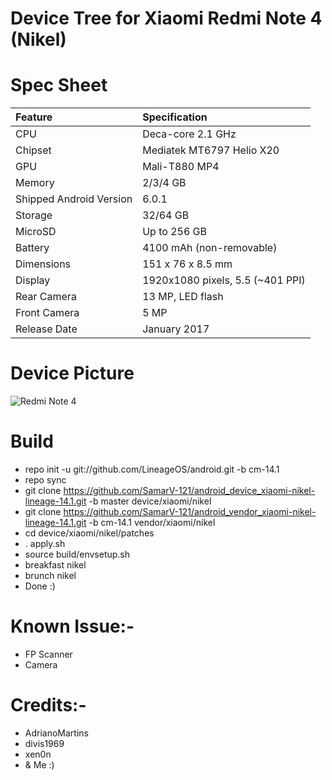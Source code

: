 # Device Tree for Xiaomi Redmi Note 4 (Nikel)

# Spec Sheet

| Feature                 | Specification                     |
| :---------------------- | :-------------------------------- |
| CPU                     | Deca-core 2.1 GHz                 |
| Chipset                 | Mediatek MT6797 Helio X20         |
| GPU                     | Mali-T880 MP4                     |
| Memory                  | 2/3/4 GB                          |
| Shipped Android Version | 6.0.1                             |
| Storage                 | 32/64 GB                          |
| MicroSD                 | Up to 256 GB                      |
| Battery                 | 4100 mAh (non-removable)          |
| Dimensions              | 151 x 76 x 8.5 mm                 |
| Display                 | 1920x1080 pixels, 5.5 (~401 PPI)  |
| Rear Camera             | 13 MP, LED flash                  |
| Front Camera            | 5 MP                              |
| Release Date            | January 2017                      |

# Device Picture

![Redmi Note 4](http://i01.appmifile.com/webfile/globalimg/7/537557F3-A4F1-2490-E9D3-138B2A11DBF6.png "Redmi Note 4")

   # Build
   * repo init -u git://github.com/LineageOS/android.git -b cm-14.1
   * repo sync
   * git clone https://github.com/SamarV-121/android_device_xiaomi-nikel-lineage-14.1.git -b master device/xiaomi/nikel
   * git clone https://github.com/SamarV-121/android_vendor_xiaomi-nikel-lineage-14.1.git -b cm-14.1 vendor/xiaomi/nikel
   * cd device/xiaomi/nikel/patches
   * . apply.sh
   * source build/envsetup.sh
   * breakfast nikel
   * brunch nikel
   * Done :)
   
   # Known Issue:-
   * FP Scanner
   * Camera
   
   # Credits:-
   * AdrianoMartins
   * divis1969
   * xen0n
   * & Me :)

